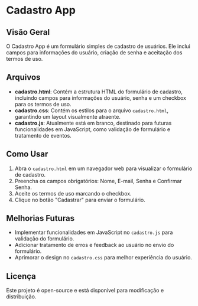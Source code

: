 # Cadastro App

## Visão Geral
O Cadastro App é um formulário simples de cadastro de usuários. Ele inclui campos para informações do usuário, criação de senha e aceitação dos termos de uso.

## Arquivos
- **cadastro.html**: Contém a estrutura HTML do formulário de cadastro, incluindo campos para informações do usuário, senha e um checkbox para os termos de uso.
- **cadastro.css**: Contém os estilos para o arquivo `cadastro.html`, garantindo um layout visualmente atraente.
- **cadastro.js**: Atualmente está em branco, destinado para futuras funcionalidades em JavaScript, como validação de formulário e tratamento de eventos.

## Como Usar
1. Abra o `cadastro.html` em um navegador web para visualizar o formulário de cadastro.
2. Preencha os campos obrigatórios: Nome, E-mail, Senha e Confirmar Senha.
3. Aceite os termos de uso marcando o checkbox.
4. Clique no botão "Cadastrar" para enviar o formulário.

## Melhorias Futuras
- Implementar funcionalidades em JavaScript no `cadastro.js` para validação do formulário.
- Adicionar tratamento de erros e feedback ao usuário no envio do formulário.
- Aprimorar o design no `cadastro.css` para melhor experiência do usuário.

## Licença
Este projeto é open-source e está disponível para modificação e distribuição.